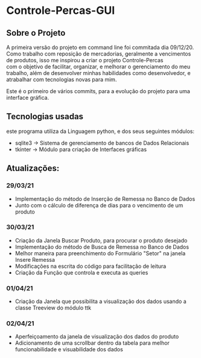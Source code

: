 # Controle-Percas-GUI
## Sobre o Projeto
A primeira versão do projeto em command line foi commitada dia 09/12/20.<br>
Como trabalho com reposição de mercadorias, geralmente a vencimentos de produtos, isso me inspirou a criar o projeto Controle-Percas<br>
com o objetivo de facilitar, organizar, e melhorar o gerenciamento do meu trabalho, além de desenvolver minhas habilidades como desenvolvedor, e atrabalhar com tecnologias novas para mim.

Este é o primeiro de vários commits, para a evolução do projeto para uma interface gráfica.

## Tecnologias usadas
este programa utiliza da Linguagem python, e dos seus seguintes módulos:
- sqlite3 -> Sistema de gerenciamento de bancos de Dados Relacionais
- tkinter -> Módulo para criação de Interfaces gráficas

## Atualizações:

### 29/03/21
- Implementação do método de Inserção de Remessa no Banco de Dados
- Junto com o cálculo de diferença de dias para o vencimento de um produto

### 30/03/21
- Criação da Janela  Buscar Produto, para procurar o produto desejado
- Implementação do método de Busca de Remessa no Banco de Dados
- Melhor maneira para preenchimento do Formulário "Setor" na janela Insere Remessa
- Modificações na escrita do código para facilitação de leitura
- Criação da Função que controla e executa as queries

### 01/04/21
- Criação da Janela que possibilita a visualização dos dados usando a classe Treeview do módulo ttk

### 02/04/21
- Aperfeiçoamento da janela de visualização dos dados do produto
- Adicionamento de uma scrollbar dentro da tabela para melhor funcionabilidade e visuabilidade dos dados
